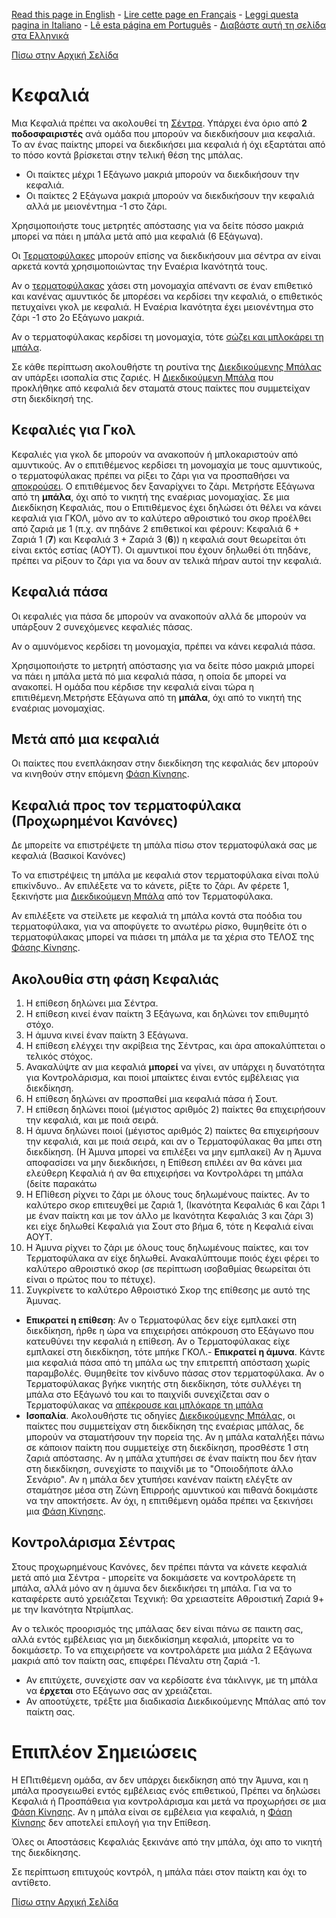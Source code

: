 [Read this page in English](https://counterattackgame.github.io/wiki/heading) - [Lire cette page en Français](https://counterattackgame.github.io/wiki/fr/heading) - [Leggi questa pagina in Italiano](https://counterattackgame.github.io/wiki/it/heading) - [Lê esta página em Português](https://counterattackgame.github.io/wiki/pt/heading) - [Διαβάστε αυτή τη σελίδα στα Ελληνικά](https://counterattackgame.github.io/wiki/gr/heading)

[Πίσω στην Αρχική Σελίδα](https://counterattackgame.github.io/wiki/gr/index)
# Κεφαλιά

Μια Κεφαλιά πρέπει να ακολουθεί τη [Σέντρα](https://counterattackgame.github.io/wiki/gr/passing). Υπάρχει ένα όριο από **2 ποδοσφαιριστές** ανά ομάδα που μπορούν να διεκδικήσουν μια κεφαλιά. Το αν ένας παίκτης μπορεί να διεκδικήσει μια κεφαλιά ή όχι εξαρτάται από το πόσο κοντά βρίσκεται στην τελική θέση της μπάλας.

- Οι παίκτες μέχρι 1 Εξάγωνο μακριά μπορούν να διεκδικήσουν την κεφαλιά.
- Οι παίκτες 2 Εξάγωνα μακριά μπορούν να διεκδικήσουν την κεφαλιά αλλά με μειονέντημα -1 στο ζάρι.

Χρησιμοποιήστε τους μετρητές απόστασης για να δείτε πόσσο μακριά μπορεί να πάει η μπάλα μετά από μια κεφαλιά (6 Εξάγωνα).

Οι [Τερματοφύλακες](https://counterattackgame.github.io/wiki/gr/goalkeeper) μπορούν επίσης να διεκδικήσουν μια σέντρα αν είναι αρκετά κοντά χρησιμοποιώντας την Εναέρια Ικανότητά τους.

Αν ο [τερματοφύλακας](https://counterattackgame.github.io/wiki/gr/goalkeeper) χάσει στη μονομαχία απέναντι σε έναν επιθετικό και κανένας αμυντικός δε μπορέσει να κερδίσει την κεφαλιά, ο επιθετικός πετυχαίνει γκολ με κεφαλιά. Η Εναέρια Ικανότητα έχει μειονέντημα στο ζάρι -1 στο 2ο Εξάγωνο μακριά.

Αν ο τερματοφύλακας κερδίσει τη μονομαχία, τότε [σώζει και μπλοκάρει τη μπάλα](https://counterattackgame.github.io/wiki/gr/goalkeeper).


Σε κάθε περίπτωση ακολουθήστε τη ρουτίνα της [Διεκδικούμενης Μπάλας](https://counterattackgame.github.io/wiki/gr/loose_ball) αν υπάρξει ισοπαλία στις ζαριές. Η [Διεκδικούμενη Μπάλα](https://counterattackgame.github.io/wiki/gr/loose_ball) που προκλήθηκε από κεφαλιά δεν σταματά στους παίκτες που συμμετείχαν στη διεκδίκησή της.

## Κεφαλιές για Γκολ

Κεφαλιές για γκολ δε μπορούν να ανακοπούν ή μπλοκαριστούν από αμυντικούς. Αν ο επιτιθέμενος κερδίσει τη μονομαχία με τους αμυντικούς, ο τερματοφύλακας πρέπει να ρίξει το ζάρι για να προσπαθήσει να [αποκρούσει](https://counterattackgame.github.io/wiki/gr/shooting). Ο επιτιθέμενος δεν ξαναρίχνει το ζάρι. Μετρήστε Εξάγωνα από τη **μπάλα**, όχι από το νικητή της εναέριας μονομαχίας.
Σε μια Διεκδίκηση Κεφαλιάς, που ο Επιτιθέμενος έχει δηλώσει ότι θέλει να κάνει κεφαλιά για ΓΚΟΛ, μόνο αν το καλύτερο αθροιστικό του σκορ προέλθει από ζαριά με 1 (π.χ. αν πηδάνε 2 επιθετικοί και φέρουν: Κεφαλιά 6 + Ζαριά 1 (**7**) και Κεφαλιά 3 + Ζαριά 3 (**6**)) η κεφαλιά σουτ θεωρείται ότι είναι εκτός εστίας (ΑΟΥΤ). Οι αμυντικοί που έχουν δηλωθεί ότι πηδάνε, πρέπει να ρίξουν το ζάρι για να δουν αν τελικά πήραν αυτοί την κεφαλιά.

## Κεφαλιά πάσα

Οι κεφαλιές για πάσα δε μπορούν να ανακοπούν αλλά δε μπορούν να υπάρξουν 2 συνεχόμενες κεφαλιές πάσας.

Αν ο αμυνόμενος κερδίσει τη μονομαχία, πρέπει να κάνει κεφαλιά πάσα.

Χρησιμοποιήστε το μετρητή απόστασης για να δείτε πόσο μακριά μπορεί να πάει η μπάλα μετά πό μια κεφαλιά πάσα, η οποία δε μπορεί να ανακοπεί. Η ομάδα που κέρδισε την κεφαλιά είναι τώρα η επιτιθέμενη.Μετρήστε Εξάγωνα από τη **μπάλα**, όχι από το νικητή της εναέριας μονομαχίας.

## Μετά από μια κεφαλιά

Οι παίκτες που ενεπλάκησαν στην διεκδίκηση της κεφαλιάς δεν μπορούν να κινηθούν στην επόμενη 
[Φάση Κίνησης](https://counterattackgame.github.io/wiki/gr/movement_phase).

## Κεφαλιά προς τον τερματοφύλακα (Προχωρημένοι Κανόνες)

Δε μπορείτε να επιστρέψετε τη μπάλα πίσω στον τερματοφύλακά σας με κεφαλιά (Βασικοί Κανόνες)

Το να επιστρέψεις τη μπάλα με κεφαλιά στον τερματοφύλακα είναι πολύ επικίνδυνο.. Αν επιλέξετε να το κάνετε, ρίξτε το ζάρι. Αν φέρετε 1, ξεκινήστε μια [Διεκδικούμενη Μπάλα](https://counterattackgame.github.io/wiki/gr/loose_ball) από τον Τερματοφύλακα.

Αν επιλέξετε να στείλετε με κεφαλιά τη μπάλα κοντά στα ποόδια του τερματοφύλακα, για να αποφύγετε το ανωτέρω ρίσκο, θυμηθείτε ότι ο τερματοφύλακας μπορεί να πιάσει τη μπάλα με τα χέρια στο ΤΕΛΟΣ της [Φάσης Κίνησης](https://counterattackgame.github.io/wiki/gr/movement_phase).


## Ακολουθία στη φάση Κεφαλιάς
1. Η επίθεση δηλώνει μια Σέντρα.
2. Η επίθεση κινεί έναν παίκτη 3 Εξάγωνα, και δηλώνει τον επιθυμητό στόχο.
3. Η άμυνα κινεί έναν παίκτη 3 Εξάγωνα.
4. Η επίθεση ελέγχει την ακρίβεια της Σέντρας, και άρα αποκαλύπτεται ο τελικός στόχος.
5. Ανακαλύψτε αν μια κεφαλιά **μπορεί** να γίνει, αν υπάρχει η δυνατότητα για Κοντρολάρισμα, και ποιοί μπαίκτες έιναι εντός εμβέλειας για διεκδίκηση.
6. Η επίθεση δηλώνει αν προσπαθεί μια κεφαλιά πάσα ή Σουτ.
7. Η επίθεση δηλώνει ποιοί (μέγιστος αριθμός 2) παίκτες θα  επιχειρήσουν την κεφαλιά, και με ποιά σειρά.
8. Η άμυνα δηλώνει ποιοί (μέγιστος αριθμός 2) παίκτες θα  επιχειρήσουν την κεφαλιά, και με ποιά σειρά, και αν ο Τερματοφύλακας θα μπει στη διεκδίκηση. (Η Άμυνα μπορεί να επιλέξει να μην εμπλακεί) Αν η Άμυνα αποφασίσει να μην διεκδικήσει, η Επίθεση επιλέει αν θα κάνει μια ελεύθερη Κεφαλιά ή αν θα επιχειρήσει να Κοντρολάρει τη μπάλα (δείτε παρακάτω
9. Η ΕΠίθεση ρίχνει το ζάρι με όλους τους δηλωμένους παίκτες. Αν το καλύτερο σκορ επιτευχθεί με ζαριά 1, (Ικανότητα Κεφαλιάς 6 και ζάρι 1 με έναν παίκτη και με τον άλλο με Ικανότητα Κεφαλιάς 3 και ζάρι 3) κει είχε δηλωθεί Κεφαλιά για Σουτ στο βήμα 6, τότε η Κεφαλιά είναι ΑΟΥΤ.
10. Η Άμυνα ρίχνει το ζάρι με όλους τους δηλωμένους παίκτες, και τον Τερματοφύλακα αν είχε δηλωθεί. Ανακαλύπτουμε ποιός έχει φέρει το καλύτερο αθροιστικό σκορ (σε περίπτωση ισοβαθμίας θεωρείται ότι είναι ο πρώτος που το πέτυχε).
11. Συγκρίνετε το καλύτερο Αθροιστικό Σκορ της επίθεσης με αυτό της Άμυνας.
- **Επικρατεί η επίθεση**: Αν ο Τερματοφύλας δεν είχε εμπλακεί στη διεκδίκηση, ήρθε η ώρα να επιχειρήσει απόκρουση στο Εξάγωνο που κατευθύνει την κεφαλιά η επίθεση. Αν ο Τερματοφύλακας είχε εμπλακεί στη διεκδίκηση, τότε μπήκε ΓΚΟΛ.- **Επικρατεί η άμυνα**. Κάντε μια κεφαλιά πάσα από τη μπάλα ως την επιτρεπτή απόσταση χωρίς παραμβολές. Θυμηθείτε τον κίνδυνο πάσας στον τερματοφύλακα. Αν ο Τερματοφύλακας βγήκε νικητής στη διεκδίκηση, τότε συλλέγει τη μπάλα στο Εξάγωνό του και το παιχνίδι συνεχίζεται σαν ο Τερματοφύλακας να [απέκρουσε και μπλόκαρε τη μπάλα](https://counterattackgame.github.io/wiki/gr/goalkeeper)
- **Ισοπαλία**. Ακολουθήστε τις οδηγίες [Διεκδικούμενης Μπάλας](https://counterattackgame.github.io/wiki/gr/loose_ball), οι παίκτες που συμμετείχαν στη διεκδίκηση της εναέριας μπάλας, δε μπορούν να σταματήσουν την πορεία της. Αν η μπάλα καταλήξει πάνω σε κάποιον παίκτη που συμμετείχε στη διεκδίκηση, προσθέστε 1 στη ζαριά απόστασης. Αν η μπάλα χτυπήσει σε έναν παίκτη που δεν ήταν στη διεκδίκηση, συνεχίστε το παιχνίδι με το "Οποιοδήποτε άλλο Σενάριο". Αν η μπάλα δεν χτυπήσει κανέναν παίκτη ελέγξτε αν σταμάτησε μέσα στη Ζώνη Επιρροής αμυντικού και πιθανά δοκιμάστε να την αποκτήσετε. Αν όχι, η επιτιθέμενη ομάδα πρέπει να ξεκινήσει μια [Φάση Κίνησης](https://counterattackgame.github.io/wiki/gr/movement_phase).


## Κοντρολάρισμα Σέντρας

Στους προχωρημένους Κανόνες, δεν πρέπει πάντα να κάνετε κεφαλιά μετά από μια Σέντρα - μπορείτε να δοκιμάσετε να κοντρολάρετε τη μπάλα, αλλά μόνο αν η άμυνα δεν διεκδικήσει τη μπάλα. Για να το καταφέρετε αυτό χρειάζεται Τεχνική: Θα χρειαστείτε Αθροιστική Ζαριά 9+ με την Ικανότητα Ντρίμπλας.

Αν ο τελικός προορισμός της μπάλαας δεν είναι πάνω σε παικτη σας, αλλά εντός εμβέλειας για μη διεκδικίσημη κεφαλιά, μπορείτε να το δοκιμάσετρ. Το να επιχειρήσετε να κοντρολάρετε μια μιάλα 2 Εξάγωνα μακριά από τον παίκτη σας, επιφέρει Πέναλτυ στη ζαριά -1.

- Αν επιτύχετε, συνεχίστε σαν να κερδίσατε ένα τάκλινγκ, με τη μπάλα να **έρχεται** στο Εξάγωνο σας αν χρειάζεται.
- Αν αποοτύχετε, τρέξτε μια διαδικασία Διεκδικούμενης Μπάλας από τον παίκτη σας.


# Επιπλέον Σημειώσεις

Η ΕΠιτιθέμενη ομάδα, αν δεν υπάρχει διεκδίκηση από την Άμυνα, και η μπάλα προσγειωθεί εντός εμβέλειας ενός επιθετικού, Πρέπει να δηλώσει Κεφαλιά ή Προσπάθεια για κοντρολάρισμα και μετά να προχωρήσει σε μια [Φάση Κίνησης](https://counterattackgame.github.io/wiki/gr/movement_phase). Αν η μπάλα είναι σε εμβέλεια για κεφαλιά, η [Φάση Κίνησης](https://counterattackgame.github.io/wiki/gr/movement_phase) δεν αποτελεί επιλογή για την Επίθεση.

Όλες οι Αποστάσεις Κεφαλιάς ξεκινάνε από την μπάλα, όχι απο το νικητή της διεκδίκησης.

Σε περίπτωση επιτυχούς κοντρόλ, η μπάλα πάει στον παίκτη και όχι το αντίθετο.

[Πίσω στην Αρχική Σελίδα](https://counterattackgame.github.io/wiki/gr/index)
